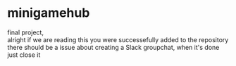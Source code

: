 # minigamehub
final project,
<br>
alright if we are reading this you were successefully added to the repository
there should be a issue about creating a Slack groupchat, when it's done just close it
